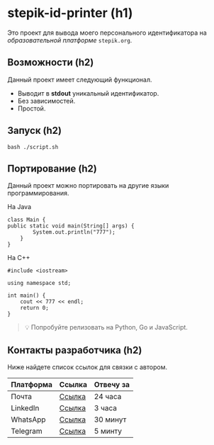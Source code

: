 # stepik-id-printer (h1)
Это проект для вывода моего персонального идентификатора на *образовательной платформе* `stepik.org`.
## Возможности (h2)
Данный проект имеет следующий функционал.
- Выводит в **stdout** уникальный идентификатор.
- Без зависимостей.
- Простой.
## Запуск (h2)

`bash ./script.sh`

## Портирование (h2)
Данный проект можно портировать на другие языки программирования.

На Java

```
class Main {
public static void main(String[] args) {
        System.out.println("777");
    }
}
```
На С++
```
#include <iostream>

using namespace std;

int main() {
    cout << 777 << endl;
    return 0;
}
```
> 💡 Попробуйте релизовать на Python, Go и JavaScript.
## Контакты разработчика (h2)
Ниже найдете список ссылок для связки с автором.

| Платформа | Ссылка   | Отвечу за |
| --------- | -------- | --------- |
| Почта     | [Ссылка](stepik.org)  | 24 часа   |
| LinkedIn  | [Ссылка](stepik.org)  | 3 часа    |
| WhatsApp  | [Ссылка](stepik.org)  | 30 минут  |
| Telegram  | [Ссылка](stepik.org)  | 5 минту   |

